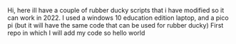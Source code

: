 Hi, here ill have a couple of rubber ducky scripts that i have modified so it can work in 2022.
I used a windows 10 education edition laptop, and a pico pi (but it will have the same code that can be used for rubber ducky)
First repo in which I will add my code so hello world 
